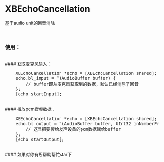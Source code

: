# XBEchoCancellation
基于audio unit的回音消除
<br><br><br>
### 使用：
<br>
#### 获取麦克风输入：
<pre>
    XBEchoCancellation *echo = [XBEchoCancellation shared];
    echo.bl_input = ^(AudioBuffer buffer) {
        // buffer即从麦克风获取到的数据，默认已经消除了回音
    };
    [echo startInput];
</pre>
<br>
#### 播放pcm音频数据：
<pre>
    XBEchoCancellation *echo = [XBEchoCancellation shared];
    echo.bl_output = ^(AudioBuffer buffer, UInt32 inNumberFrames) {
        // 这里把要传给发声设备的pcm数据赋给buffer
    };
    [echo startOutput];
</pre>
<br>
#### 如果对你有所帮助帮忙star下